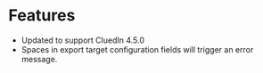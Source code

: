 # Features
- Updated to support CluedIn 4.5.0
- Spaces in export target configuration fields will trigger an error message.
